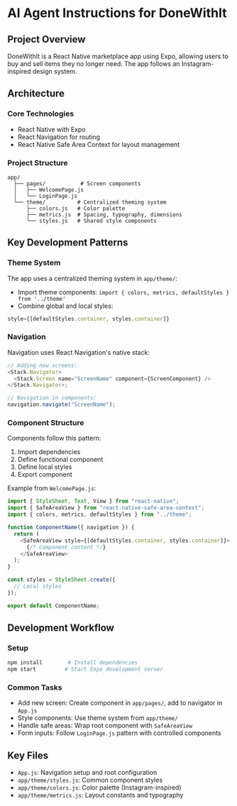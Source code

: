 # AI Agent Instructions for DoneWithIt

## Project Overview

DoneWithIt is a React Native marketplace app using Expo, allowing users to buy and sell items they no longer need. The app follows an Instagram-inspired design system.

## Architecture

### Core Technologies

- React Native with Expo
- React Navigation for routing
- React Native Safe Area Context for layout management

### Project Structure

```
app/
  ├── pages/           # Screen components
  │   ├── WelcomePage.js
  │   └── LoginPage.js
  └── theme/          # Centralized theming system
      ├── colors.js   # Color palette
      ├── metrics.js  # Spacing, typography, dimensions
      └── styles.js   # Shared style components
```

## Key Development Patterns

### Theme System

The app uses a centralized theming system in `app/theme/`:

- Import theme components: `import { colors, metrics, defaultStyles } from '../theme'`
- Combine global and local styles:

```javascript
style={[defaultStyles.container, styles.container]}
```

### Navigation

Navigation uses React Navigation's native stack:

```javascript
// Adding new screens:
<Stack.Navigator>
  <Stack.Screen name="ScreenName" component={ScreenComponent} />
</Stack.Navigator>;

// Navigation in components:
navigation.navigate("ScreenName");
```

### Component Structure

Components follow this pattern:

1. Import dependencies
2. Define functional component
3. Define local styles
4. Export component

Example from `WelcomePage.js`:

```javascript
import { StyleSheet, Text, View } from "react-native";
import { SafeAreaView } from "react-native-safe-area-context";
import { colors, metrics, defaultStyles } from "../theme";

function ComponentName({ navigation }) {
  return (
    <SafeAreaView style={[defaultStyles.container, styles.container]}>
      {/* Component content */}
    </SafeAreaView>
  );
}

const styles = StyleSheet.create({
  // Local styles
});

export default ComponentName;
```

## Development Workflow

### Setup

```bash
npm install        # Install dependencies
npm start         # Start Expo development server
```

### Common Tasks

- Add new screen: Create component in `app/pages/`, add to navigator in `App.js`
- Style components: Use theme system from `app/theme/`
- Handle safe areas: Wrap root component with `SafeAreaView`
- Form inputs: Follow `LoginPage.js` pattern with controlled components

## Key Files

- `App.js`: Navigation setup and root configuration
- `app/theme/styles.js`: Common component styles
- `app/theme/colors.js`: Color palette (Instagram-inspired)
- `app/theme/metrics.js`: Layout constants and typography
